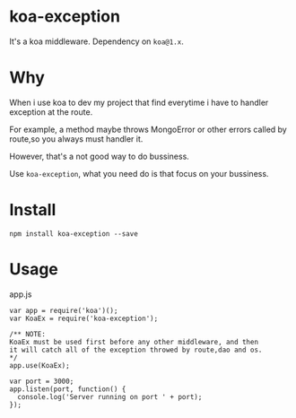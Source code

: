 # koa-exception

It's a koa middleware. Dependency on `koa@1.x`.

# Why

When i use koa to dev my project that find everytime i have to
handler exception at the route. 

For example, a method maybe throws
MongoError or other errors called by route,so you always must handler it.

However, that's a not good way to do bussiness.

Use `koa-exception`, what you need do is that focus on your bussiness.

# Install

```
npm install koa-exception --save
```

# Usage

app.js

```
var app = require('koa')();
var KoaEx = require('koa-exception');

/** NOTE:
KoaEx must be used first before any other middleware, and then 
it will catch all of the exception throwed by route,dao and os.
*/       
app.use(KoaEx);

var port = 3000;
app.listen(port, function() {
  console.log('Server running on port ' + port);
});
```



